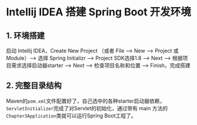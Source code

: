 # Intellij IDEA 搭建 Spring Boot 开发环境

## 1. 环境搭建

启动 Intellij IDEA，Create New Project （或者 File —> New —> Project 或 Module）—> 选择 Spring Initializr —> Project SDK选择1.8 —> Next —> 根据项目需求选择启动器starter —> Next —> 检查项目名称和位置 —> Finish，完成搭建






## 2. 完整目录结构

Maven的`pom.xml`文件配置好了，自己选中的各种starter启动器依赖，`ServletInitializer`完成了对Servlet的初始化，通过带有 main 方法的 `Chapter3Application`类就可以运行Spring Boot工程了。






